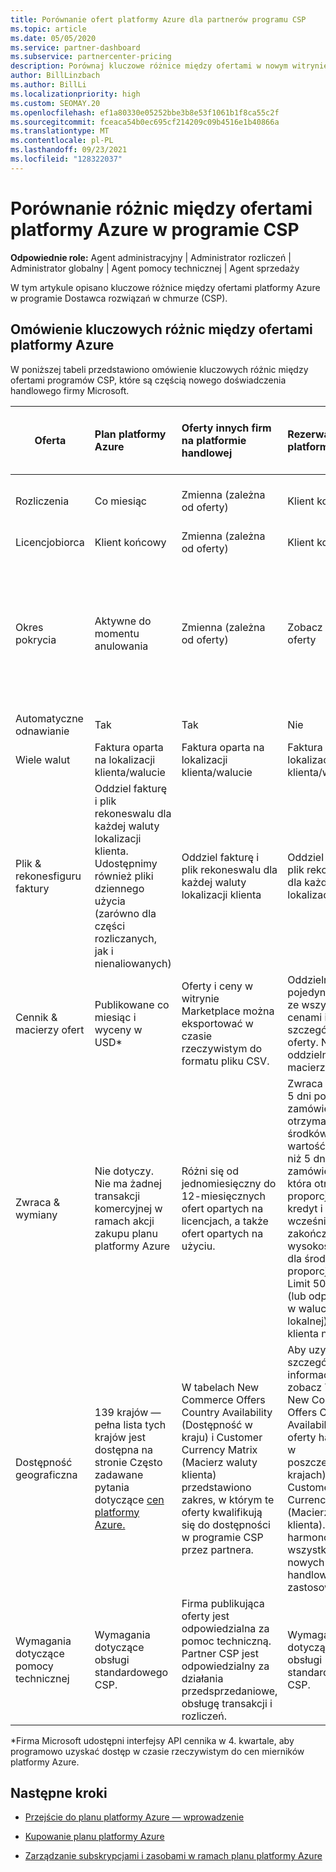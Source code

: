 ```yaml
---
title: Porównanie ofert platformy Azure dla partnerów programu CSP
ms.topic: article
ms.date: 05/05/2020
ms.service: partner-dashboard
ms.subservice: partnercenter-pricing
description: Porównaj kluczowe różnice między ofertami w nowym witrynie handlowej firmy Microsoft dla partnerów w programie Dostawca rozwiązań w chmurze (CSP).
author: BillLinzbach
ms.author: BillLi
ms.localizationpriority: high
ms.custom: SEOMAY.20
ms.openlocfilehash: ef1a80330e05252bbe3b8e53f1061b1f8ca55c2f
ms.sourcegitcommit: fceaca54b0ec695cf214209c09b4516e1b40866a
ms.translationtype: MT
ms.contentlocale: pl-PL
ms.lasthandoff: 09/23/2021
ms.locfileid: "128322037"
---
```

# <a name="compare-differences-between-azure-offers-in-the-csp-program"></a>Porównanie różnic między ofertami platformy Azure w programie CSP

**Odpowiednie role:** Agent administracyjny | Administrator rozliczeń | Administrator globalny | Agent pomocy technicznej | Agent sprzedaży

W tym artykule opisano kluczowe różnice między ofertami platformy Azure w programie Dostawca rozwiązań w chmurze (CSP).

## <a name="overview-of-key-differences-between-azure-offers"></a>Omówienie kluczowych różnic między ofertami platformy Azure

W poniższej tabeli przedstawiono omówienie kluczowych różnic między ofertami programów CSP, które są częścią nowego doświadczenia handlowego firmy Microsoft.

|**Oferta**| **Plan platformy Azure**|**Oferty innych firm na platformie handlowej**|**Rezerwacje platformy Azure**|**Subskrypcje serwera sprzedawane za pośrednictwem programu CSP**|**Oferty oparte na licencjach**|
|-------------------|:------|:-----|:---------|:--------------|:---------|
|Rozliczenia|Co miesiąc|Zmienna (zależna od oferty)|Klient końcowy|Z góry w przypadku pełnego lub 3-letniego okresu|Co miesiąc lub co rok|
|Licencjobiorca|Klient końcowy|Zmienna (zależna od oferty)|Klient końcowy| Klient końcowy|Klient końcowy|
|Okres pokrycia|Aktywne do momentu anulowania|Zmienna (zależna od oferty)|Zobacz opis oferty|Wszystkie rezerwacje platformy Azure mają własny unikatowy okres pokrycia. Wszystkie subskrypcje serwera będą mieć własny unikatowy okres pokrycia.|   Dodatkowe licencje zostaną przyciągnięte do istniejącego okresu pokrycia|
|Automatyczne odnawianie|Tak|Tak|Nie| Nie|Tak|
|Wiele walut|Faktura oparta na lokalizacji klienta/walucie|Faktura oparta na lokalizacji klienta/walucie|Faktura oparta na lokalizacji klienta/walucie|Faktura oparta na lokalizacji klienta/walucie|Na podstawie waluty lokalizacji partnera| 
|Plik & rekonesfiguru faktury|Oddziel fakturę i plik rekoneswalu dla każdej waluty lokalizacji klienta.  Udostępnimy również pliki dziennego użycia (zarówno dla części rozliczanych, jak i nienaliowanych) |Oddziel fakturę i plik rekoneswalu dla każdej waluty lokalizacji klienta|Oddziel fakturę i plik rekoneswalu dla każdej waluty lokalizacji klienta|Oddziel fakturę i plik rekoneswalu dla każdej waluty lokalizacji klienta|Wszystkie zamówienia na jednej fakturze i plik ponownego zamówienia|
|Cennik & macierzy ofert|Publikowane co miesiąc i wyceny w USD*|Oferty i ceny w witrynie Marketplace można eksportować w czasie rzeczywistym do formatu pliku CSV.|Oddzielny, pojedynczy plik ze wszystkimi cenami i szczegółami oferty. Nie ma oddzielnego pliku macierzy ofert||Oddzielny, pojedynczy plik ze wszystkimi cenami i szczegółami oferty. Nie ma oddzielnej macierzy ofert.| 
|Zwraca & wymiany|Nie dotyczy. Nie ma żadnej transakcji komercyjnej w ramach akcji zakupu planu platformy Azure|Różni się od jednomiesięczny do 12-miesięcznych ofert opartych na licencjach, a także ofert opartych na użyciu.|Zwraca mniej niż 5 dni po dacie zamówienia otrzyma 100% środków. Zwraca wartość większą niż 5 dni po dacie zamówienia, która otrzyma proporcjonalną kredyt i opłatę za wcześniejsze zakończenie w wysokości 12% dla środków proporcjonalnych; Limit 50 000 USD (lub odpowiednik w walucie lokalnej) na klienta na rok|Zwraca mniej niż 60 dni od daty zamówienia, a klucze licencji kredytowych w 100% zostaną zdezaktywowane. Częściowe zwroty nie zostaną zaakceptowane.|   W przypadku zawieszeń/anulowania krótszych niż 30 dni otrzymasz 100% środków; W przypadku zawieszeń/anulowania większych niż 30 dni otrzymasz proporcjonalnie ocenione środków.|
|Dostępność geograficzna|139 krajów — pełna lista tych krajów jest dostępna na stronie Często zadawane pytania dotyczące [cen platformy Azure.](https://azure.microsoft.com/pricing/faq/)|W tabelach New Commerce Offers Country Availability (Dostępność w kraju) i Customer Currency Matrix (Macierz waluty klienta) przedstawiono zakres, w którym te oferty kwalifikują się do dostępności w programie CSP przez partnera.|Aby uzyskać szczegółowe informacje, zobacz Temat New Commerce Offers Country Availability (Nowe oferty handlowe w poszczególnych krajach) i Customer Currency Matrix (Macierz waluty klienta). Ten sam harmonogram we wszystkich nowych ofertach handlowych ma zastosowanie.|Aby uzyskać szczegółowe informacje, zobacz Temat New Commerce Offers Country Availability (Nowe oferty handlowe w poszczególnych krajach) i Customer Currency Matrix (Macierz waluty klienta).  Ten sam harmonogram we wszystkich nowych ofertach handlowych ma zastosowanie.|247 krajów|
|Wymagania dotyczące pomocy technicznej|Wymagania dotyczące obsługi standardowego CSP.|Firma publikująca oferty jest odpowiedzialna za pomoc techniczną.  Partner CSP jest odpowiedzialny za działania przedsprzedaniowe, obsługę transakcji i rozliczeń.|Wymagania dotyczące obsługi standardowego CSP.|Wymagania dotyczące obsługi standardowego CSP.|Wymagania dotyczące obsługi standardowego CSP.|

*Firma Microsoft udostępni interfejsy API cennika w 4. kwartale, aby programowo uzyskać dostęp w czasie rzeczywistym do cen mierników platformy Azure.

## <a name="next-steps"></a>Następne kroki

- [Przejście do planu platformy Azure — wprowadzenie](azure-plan-get-started.md)

- [Kupowanie planu platformy Azure](purchase-azure-plan.md)

- [Zarządzanie subskrypcjami i zasobami w ramach planu platformy Azure](azure-plan-manage.md)